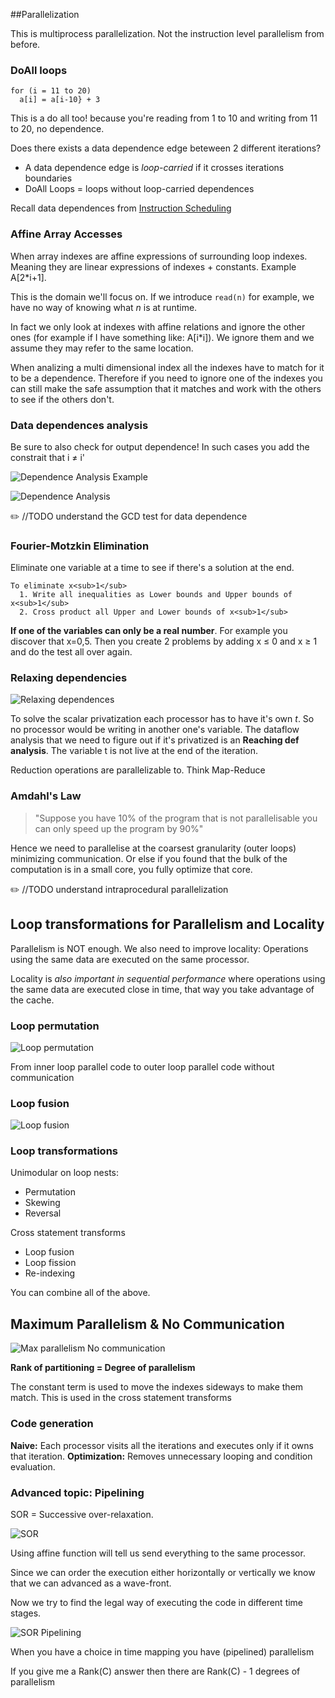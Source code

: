 ##Parallelization

This is multiprocess parallelization. Not the instruction level parallelism from before.

### DoAll loops

```
for (i = 11 to 20) 
  a[i] = a[i-10} + 3
```
This is a do all too! because you're reading from 1 to 10 and writing from 11 to 20, no dependence.

Does there exists a data dependence edge beteween 2 different iterations? 
* A data dependence edge is _loop-carried_ if it crosses iterations boundaries
* DoAll Loops = loops without loop-carried dependences

Recall data dependences from [Instruction Scheduling](InstructionScheduling.md)

### Affine Array Accesses

When array indexes are affine expressions of surrounding loop indexes. Meaning they are linear expressions of indexes + constants. Example A[2*i+1].

This is the domain we'll focus on. If we introduce `read(n)` for example, we have no way of knowing what _n_ is at runtime.

In fact we only look at indexes with affine relations and ignore the other ones (for example if I have something like: A[i*i]). We ignore them and we assume they may refer to the same location.

When analizing a multi dimensional index all the indexes have to match for it to be a dependence. Therefore if you need to ignore one of the indexes you can still make the safe assumption that it matches and work with the others to see if the others don't.

### Data dependences analysis

Be sure to also check for output dependence! In such cases you add the constrait that i ≠ i'

![Dependence Analysis Example](/images/depAnalysisExample.png)

![Dependence Analysis](/images/depAnalysis.png)

:pencil2: //TODO understand the GCD test for data dependence

### Fourier-Motzkin Elimination

Eliminate one variable at a time to see if there's a solution at the end. 

```
To eliminate x<sub>1</sub>
  1. Write all inequalities as Lower bounds and Upper bounds of x<sub>1</sub>
  2. Cross product all Upper and Lower bounds of x<sub>1</sub>
```

**If one of the variables can only be a real number**. For example you discover that x=0,5. Then you create 2 problems by adding x ≤ 0 and x ≥ 1 and do the test all over again.

### Relaxing dependencies

![Relaxing dependences](/images/relaxingDependences.png)

To solve the scalar privatization each processor has to have it's own _t_. So no processor would be writing in another one's variable. The dataflow analysis that we need to figure out if it's privatized is an **Reaching def analysis**. The variable t is not live at the end of the iteration.

Reduction operations are parallelizable to. Think Map-Reduce

### Amdahl's Law

> "Suppose you have 10% of the program that is not parallelisable you can only speed up the program by 90%"

Hence we need to parallelise at the coarsest granularity (outer loops) minimizing communication. Or else if you found that the bulk of the computation is in a small core, you fully optimize that core.

:pencil2: //TODO understand intraprocedural parallelization

## Loop transformations for Parallelism and Locality

Parallelism is NOT enough. We also need to improve locality: Operations using the same data are executed on the same processor. 

Locality is _also important in sequential performance_ where operations using the same data are executed close in time, that way you take advantage of the cache.

### Loop permutation

![Loop permutation](/images/loopPermutation.png)

From inner loop parallel code to outer loop parallel code without communication

### Loop fusion

![Loop fusion](/images/loopFusion.png)

### Loop transformations

Unimodular on loop nests:
* Permutation
* Skewing
* Reversal

Cross statement transforms
* Loop fusion
* Loop fission
* Re-indexing

You can combine all of the above.

## Maximum Parallelism & No Communication

![Max parallelism No communication](/images/maxParallelismNoCommunication.png)

**Rank of partitioning = Degree of parallelism**

The constant term is used to move the indexes sideways to make them match. This is used in the cross statement transforms

### Code generation

**Naive:** Each processor visits all the iterations and executes only if it owns that iteration.
**Optimization:** Removes unnecessary looping and condition evaluation.

### Advanced topic: Pipelining

SOR = Successive over-relaxation.

![SOR](/images/SOR.png)

Using affine function will tell us send everything to the same processor.

Since we can order the execution either horizontally or vertically we know that we can advanced as a wave-front.

Now we try to find the legal way of executing the code in different time stages.

![SOR Pipelining](/images/SORPipelining.png)

When you have a choice in time mapping you have (pipelined) parallelism

If you give me a Rank(C) answer then there are Rank(C) - 1 degrees of parallelism
